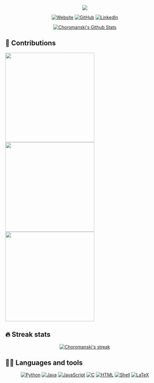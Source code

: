 <div align="center">
  <!-- https://readme-typing-svg.herokuapp.com -->
  <p align="center">
    <a href="https://github.com/Choromanski"><img src="https://readme-typing-svg.herokuapp.com/?lines=Welcome+to+my+GitHub+profile!&color=%23E683D9&center=true&size=25&width=440&height=40"></a>
  </p>
  <!-- https://img.shields.io -->
  <p align="center">
    <a target="_blank" href="https://www.choroman.ski/"><img alt="Website" src="https://img.shields.io/badge/website-%23CC0000.svg?&style=for-the-badge&logo=html5&logoColor=white"></a>
    <a target="_blank" href="https://github.com/Choromanski"><img alt="GitHub" src="https://img.shields.io/badge/github-%23121011.svg?&style=for-the-badge&logo=github&logoColor=white"></a>
    <a target="_blank" href="https://www.linkedin.com/in/choromanski/"><img alt="LinkedIn" src="https://img.shields.io/badge/linkedin-0078d7.svg?&style=for-the-badge&logo=linkedin&logoColor=white"></a>
  </p>
</div>

<!-- https://github.com/anuraghazra/github-readme-stats -->
<div align="center">
  <a href="https://github.com/Choromanski"><img alt="Choromanski's Github Stats" src="https://github-readme-stats.vercel.app/api?username=choromanski&show_icons=true&hide=stars&include_all_commits=true&count_private=true&theme=cobalt&hide_border=true" /></a>
</div>

## 📘 Contributions

<!-- https://github.com/DenverCoder1/github-readme-stats -->
<p align="left">
  <a href="https://github.com/qmk/qmk_firmware">
    <img width="282" src="https://denvercoder1-github-readme-stats.vercel.app/api/pin/?username=qmk&repo=qmk_firmware&theme=cobalt&hide_border=true&show_owner=true"></a>
  <a href="https://github.com/wtfutil/wtf">
    <img width="282" src="https://denvercoder1-github-readme-stats.vercel.app/api/pin/?username=wtfutil&repo=wtf&theme=cobalt&hide_border=true&show_owner=true"></a>
<a href="https://github.com/djm158/pitt-cli">
    <img width="282" src="https://denvercoder1-github-readme-stats.vercel.app/api/pin/?username=djm158&repo=pitt-cli&theme=cobalt&hide_border=true&show_owner=true"></a>
</p>

## 🔥 Streak stats

<!-- https://github.com/DenverCoder1/github-readme-streak-stats -->
<p align="center">
  <a href="https://github.com/Choromanski?tab=repositories">
    <img alt="Choromanski's streak" src="https://github-readme-streak-stats.herokuapp.com/?user=choromanski&theme=cobalt&stroke=0000&background=193549"/>
  </a>
</p>

## 👨‍💻 Languages and tools

<p align="center">
  <a href="https://github.com/search?l=Python&q=user%3AChoromanski+is%3Arepo&type=Repositories">
    <img alt="Python" src="https://img.shields.io/badge/python-%2314354C.svg?&style=for-the-badge&logo=python&logoColor=white"></a>
  <a href="https://github.com/search?l=Java&q=user%3AChoromanski+is%3Arepo&type=Repositories">
    <img alt="Java" src="https://img.shields.io/badge/java-%23ED8B00.svg?&style=for-the-badge&logo=java&logoColor=white"></a>
  <a href="https://github.com/search?l=JavaScript&q=user%3AChoromanski+is%3Arepo&type=Repositories">
    <img alt="JavaScript" src="https://img.shields.io/badge/javascript-%23323330.svg?&style=for-the-badge&logo=javascript&logoColor=%23F7DF1E"></a>
  <a href="https://github.com/search?l=C&q=user%3AChoromanski+is%3Arepo&type=Repositories">
    <img alt="C" src="https://img.shields.io/badge/C-%23CC342D.svg?&style=for-the-badge&logo=c&logoColor=white"></a>
  <a href="https://github.com/search?l=HTML&q=user%3AChoromanski+is%3Arepo&type=Repositories">
    <img alt="HTML" src="https://img.shields.io/badge/HTML-%23CC0000.svg?&style=for-the-badge&logo=html5&logoColor=white"></a>
  <a href="https://github.com/search?l=Shell&q=user%3AChoromanski+is%3Arepo&type=Repositories">
    <img alt="Shell" src="https://img.shields.io/badge/shell-grey.svg?&style=for-the-badge&logo=gnu-bash&logoColor=white"></a>
  <a href="https://github.com/search?l=TeX&q=user%3AChoromanski+is%3Arepo&type=Repositories">
    <img alt="LaTeX" src="https://img.shields.io/badge/latex-%23008080.svg?&style=for-the-badge&logo=latex&logoColor=white"></a>
</p>
